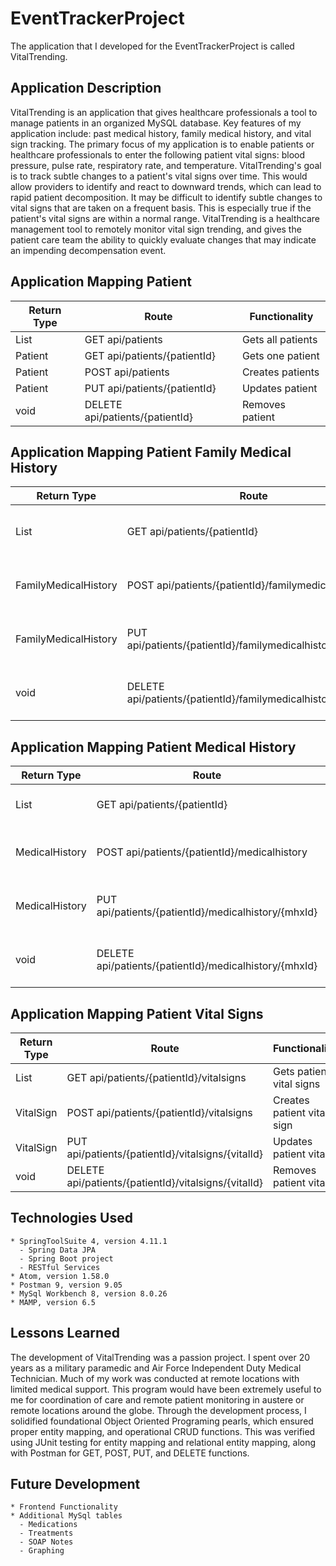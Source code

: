# EventTrackerProject
  The application that I developed for the EventTrackerProject is called VitalTrending.
## Application Description
  VitalTrending is an application that gives healthcare professionals a tool to manage patients in an organized MySQL database.  Key features of my application include: past medical history, family medical history, and vital sign tracking.
  The primary focus of my application is to enable patients or healthcare professionals to enter the following patient vital signs:  blood pressure, pulse rate, respiratory rate, and temperature. VitalTrending's goal is to track subtle changes to a patient's vital signs over time. This would allow providers to identify and react to downward trends, which can lead to rapid patient decomposition.
  It may be difficult to identify subtle changes to vital signs that are taken on a frequent basis. This is especially true if the patient's vital signs are within a normal range.
  VitalTrending is a healthcare management tool to remotely monitor vital sign trending, and gives the patient care team the ability to quickly evaluate changes that may indicate an impending decompensation event.    
## Application Mapping Patient
  Return Type   |             Route                   |    Functionality
  --------------|-------------------------------------|--------------------
  List<Patient> | GET api/patients                    | Gets all patients
  Patient       | GET api/patients/{patientId}        | Gets one patient
  Patient       | POST api/patients                   | Creates patients
  Patient       | PUT api/patients/{patientId}        | Updates patient
  void          | DELETE api/patients/{patientId}     | Removes patient

## Application Mapping Patient Family Medical History
  Return Type                |                               Route                           |  Functionality
  ---------------------------|---------------------------------------------------------------|----------------------------------------
  List<FamilyMedicalHistory> | GET api/patients/{patientId}                                  | Gets patient family medical history
  FamilyMedicalHistory       | POST api/patients/{patientId}/familymedicalhistory            | Creates patient family medical history
  FamilyMedicalHistory       | PUT api/patients/{patientId}/familymedicalhistory/{fmxhId}    | Updates patient family medical history
  void                       | DELETE api/patients/{patientId}/familymedicalhistory/{fmhxId} | Removes patient family medical history

## Application Mapping Patient Medical History

  Return Type           |                         Route                         |  Functionality
  ----------------------|-------------------------------------------------------|---------------------------------
  List<MedicalHistory>  | GET api/patients/{patientId}                          | Gets patient medical history
  MedicalHistory        | POST api/patients/{patientId}/medicalhistory          | Creates patient medical history
  MedicalHistory        | PUT api/patients/{patientId}/medicalhistory/{mhxId}   | Updates patient medical history
  void                  | DELETE api/patients/{patientId}/medicalhistory/{mhxId}| Removes patient medical history

## Application Mapping Patient Vital Signs

  Return Type     |                       Route                         |  Functionality
  ----------------|-----------------------------------------------------|----------------------------
  List<VitalSign> | GET api/patients/{patientId}/vitalsigns             | Gets patient vital signs
  VitalSign       | POST api/patients/{patientId}/vitalsigns            | Creates patient vital sign
  VitalSign       | PUT api/patients/{patientId}/vitalsigns/{vitalId}   | Updates patient vitals
  void            | DELETE api/patients/{patientId}/vitalsigns/{vitalId}| Removes patient vitals


## Technologies Used
    * SpringToolSuite 4, version 4.11.1
      - Spring Data JPA
      - Spring Boot project
      - RESTful Services
    * Atom, version 1.58.0
    * Postman 9, version 9.05
    * MySql Workbench 8, version 8.0.26
    * MAMP, version 6.5

## Lessons Learned
  The development of VitalTrending was a passion project. I spent over 20 years as a military paramedic and Air Force Independent Duty Medical Technician. 
Much of my work was conducted at remote locations with limited medical support. This program would have been extremely useful to me for coordination of care and remote patient monitoring in austere or remote locations around the globe. Through the development process, I solidified foundational Object Oriented Programing pearls, which ensured proper entity mapping, and operational CRUD functions. This was verified using JUnit testing for entity mapping and relational entity mapping, along with Postman for GET, POST, PUT, and DELETE functions.

## Future Development
    * Frontend Functionality
    * Additional MySql tables
      - Medications
      - Treatments
      - SOAP Notes
      - Graphing
